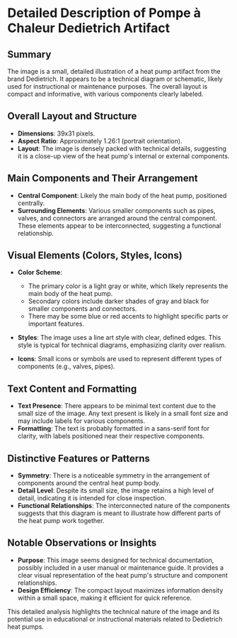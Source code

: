 # Detailed Description of Pompe à Chaleur Dedietrich Artifact

## Summary
The image is a small, detailed illustration of a heat pump artifact from the brand Dedietrich. It appears to be a technical diagram or schematic, likely used for instructional or maintenance purposes. The overall layout is compact and informative, with various components clearly labeled.

## Overall Layout and Structure
- **Dimensions**: 39x31 pixels.
- **Aspect Ratio**: Approximately 1.26:1 (portrait orientation).
- **Layout**: The image is densely packed with technical details, suggesting it is a close-up view of the heat pump's internal or external components.

## Main Components and Their Arrangement
- **Central Component**: Likely the main body of the heat pump, positioned centrally.
- **Surrounding Elements**: Various smaller components such as pipes, valves, and connectors are arranged around the central component. These elements appear to be interconnected, suggesting a functional relationship.

## Visual Elements (Colors, Styles, Icons)
- **Color Scheme**:
  - The primary color is a light gray or white, which likely represents the main body of the heat pump.
  - Secondary colors include darker shades of gray and black for smaller components and connectors.
  - There may be some blue or red accents to highlight specific parts or important features.

- **Styles**: The image uses a line art style with clear, defined edges. This style is typical for technical diagrams, emphasizing clarity over realism.
- **Icons**: Small icons or symbols are used to represent different types of components (e.g., valves, pipes).

## Text Content and Formatting
- **Text Presence**: There appears to be minimal text content due to the small size of the image. Any text present is likely in a small font size and may include labels for various components.
- **Formatting**: The text is probably formatted in a sans-serif font for clarity, with labels positioned near their respective components.

## Distinctive Features or Patterns
- **Symmetry**: There is a noticeable symmetry in the arrangement of components around the central heat pump body.
- **Detail Level**: Despite its small size, the image retains a high level of detail, indicating it is intended for close inspection.
- **Functional Relationships**: The interconnected nature of the components suggests that this diagram is meant to illustrate how different parts of the heat pump work together.

## Notable Observations or Insights
- **Purpose**: This image seems designed for technical documentation, possibly included in a user manual or maintenance guide. It provides a clear visual representation of the heat pump's structure and component relationships.
- **Design Efficiency**: The compact layout maximizes information density within a small space, making it efficient for quick reference.

This detailed analysis highlights the technical nature of the image and its potential use in educational or instructional materials related to Dedietrich heat pumps.